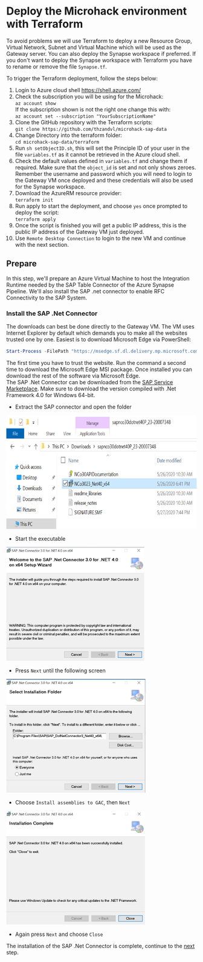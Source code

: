 # Deploy the Microhack environment with Terraform
To avoid problems we will use Terraform to deploy a new Resource Group, Virtual Network, Subnet and Virtual Machine which will be used as the Gateway server. You can also deploy the Synapse workspace if preferred. If you don't want to deploy the Synapse workspace with Terraform you have to rename or remove the file `Synapse.tf`.

To trigger the Terraform deployment, follow the steps below:
1. Login to Azure cloud shell https://shell.azure.com/
2. Check the subscription you will be using for the Microhack: \
`az account show` \
If the subscription shown is not the right one change this with: \
`az account set --subscription "YourSubscriptionName"`
3. Clone the GitHub repository with the Terraform scripts: \
`git clone https://github.com/thzandvl/microhack-sap-data`
4. Change Directory into the terraform folder: \
`cd microhack-sap-data/terraform`
5. Run `sh setObjectID.sh`, this will set the Principle ID of your user in the file `variables.tf` as it cannot be retrieved in the Azure cloud shell.
6. Check the default values defined in `variables.tf` and change them if required. Make sure that the `object_id` is set and not only shows zeroes. Remember the username and password which you will need to login to the Gateway VM once deployed and these credentials will also be used for the Synapse workspace.
7. Download the AzureRM resource provider: \
`terraform init`
8. Run apply to start the deployment, and choose `yes` once prompted to deploy the script: \
`terraform apply`
9. Once the script is finished you will get a public IP address, this is the public IP address of the Gateway VM just deployed.
10. Use `Remote Desktop Connection` to login to the new VM and continue with the next section.


## Prepare
In this step, we'll prepare an Azure Virtual Machine to host the Integration Runtime needed by the SAP Table Connector of the Azure Synapse Pipeline.
We'll also install the SAP .net connector to enable RFC Connectivity to the SAP System.

### Install the SAP .Net Connector
The downloads can best be done directly to the Gateway VM. The VM uses Internet Explorer by default which demands you to make all the websites trusted one by one. Easiest is to download Microsoft Edge via PowerShell:
```powershell
Start-Process -FilePath "https://msedge.sf.dl.delivery.mp.microsoft.com/filestreamingservice/files/0b66d982-40c9-4487-95d4-cf22447bc879/MicrosoftEdgeEnterpriseX64.msi"
```
The first time you have to trust the website. Run the command a second time to download the Microsoft Edge MSI package. Once installed you can download the rest of the software via Microsoft Edge. \
The SAP .Net Connector can be downloaded from the [SAP Service Marketplace](https://support.sap.com/en/product/connectors/msnet.html). Make sure to download the version compiled with .Net Framework 4.0 for Windows 64-bit.

* Extract the SAP connector and open the folder 
<img src="images/gw/vm-gw-connector.png" height=300>

* Start the executable 
<img src="images/gw/vm-gw-connsetup1.png" height=300>

* Press `Next` until the following screen 
<img src="images/gw/vm-gw-connsetup2.png" height=300>

* Choose `Install assemblies to GAC`, then `Next` 
<img src="images/gw/vm-gw-connsetup3.png" height=300>

* Again press `Next` and choose `Close`

The installation of the SAP .Net Connector is complete, continue to the [next](SynapseWorkspace.md) step.
